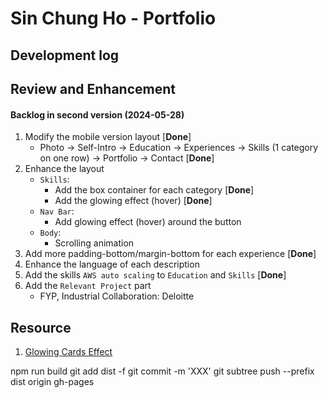 # Sin Chung Ho - Portfolio

## Development log

## Review and Enhancement
#### Backlog in second version (2024-05-28)
1. Modify the mobile version layout [**Done**]
    - Photo -> Self-Intro -> Education -> Experiences -> Skills (1 category on one row) -> Portfolio -> Contact [**Done**]
2. Enhance the layout
    - `Skills`:
        - Add the box container for each category [**Done**]
        - Add the glowing effect (hover) [**Done**]
    - `Nav Bar`:
        - Add glowing effect (hover) around the button
    - `Body`:
        - Scrolling animation 
3. Add more padding-bottom/margin-bottom for each experience [**Done**]
4. Enhance the language of each description
5. Add the skills `AWS auto scaling` to `Education` and `Skills` [**Done**]
6. Add the `Relevant Project` part
    - FYP, Industrial Collaboration: Deloitte

## Resource
1. [Glowing Cards Effect](https://www.youtube.com/results?search_query=mouse+tracking+effect+css)

npm run build
git add dist -f
git commit -m 'XXX'
git subtree push --prefix dist origin gh-pages